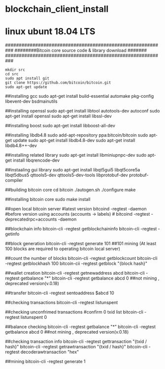 # blockchain_client_install
# linux ubunt 18.04 LTS

###########################################################
########Bitcoin core source code & library download #######
###########################################################

	mkdir src
	cd src
	sudo apt install git
	git clone https://github.com/bitcoin/bitcoin.git
	sudo apt-get update

##installing gcc
	sudo apt-get install build-essential automake pkg-config libevent-dev bsdmainutils

##installing openssl
	sudo apt-get install libtool autotools-dev autoconf
	sudo apt-get install openssl
	sudo apt-get install libssl-dev

##installing boost
	sudo apt-get install libboost-all-dev

##installing libdb4.8
	sudo add-apt-repository ppa:bitcoin/bitcoin
	sudo apt-get update
	sudo apt-get install libdb4.8-dev
	sudo apt-get install libdb4.8++-dev

##installing related library
	sudo apt-get install libminiupnpc-dev
	sudo apt-get install libqrencode-dev

##instaaling gui library
	sudo apt-get install libqt5gui5 libqt5core5a libqt5dbus5 qttools5-dev qttools5-dev-tools libprotobuf-dev protobuf-compiler

##building bitcoin core
	cd bitcoin
	./autogen.sh
	./configure
	make

##installing bitcoin core
sudo make install

##open local bitcoin server
	#latest version
	bitcoind -regtest -daemon 
	#before version using accounts (accounts -> labels)
	# bitcoind -regtest -deprecatedrpc=accounts -daemon 

##blockchain info
	bitcoin-cli -regtest getblockchaininfo
	bitcoin-cli -regtest -getinfo

##block generation
	bitcoin-cli -regtest generate 101 ##101 mining (At least 100 blocks are required to operating bitcoin local server)

##count the number of blocks
	bitcoin-cli -regtest getblockcount
	bitcoin-cli -regtest getblockhash 100 
	bitcoin-cii -regtest getblock "{block hash}"

##wallet creation
	bitcoin-cli -regtest getnewaddress abcd 
	bitcoin-cli -regtest getbalance "*"
	bitcoin-cli -regtest getbalance abcd 0 ##not mining , deprecated version(v.0.18)

##transfer
	bitcoin-cli -regtest sentoaddress $abcd 10 

##checking transactions
	bitcoin-cli -regtest listunspent

##checking unconfrimed transactions
	#confirm 0 txid list
	bitcoin-cli -regtest listunspent 0 

##balance checking
	bitcoin-cli -regtest getbalance "*"
	bitcoin-cli -regtest getbalance abcd 0 ##not mining , deprecated version(v.0.18)

##checking transaction info
	bitcoin-cli -regtest gettransaction "{txid / hash}"
	bitcoin-cli -regtest getrawtransaction "{txid / hash}"
	bitcoin-cli -regtest decoderawtransaction "hex"

##mining
	bitcoin-cli -regtest generate 1
